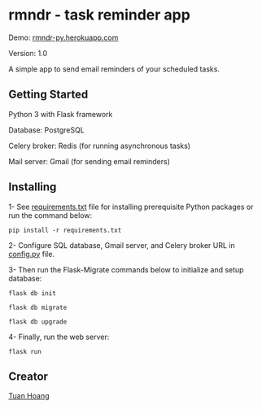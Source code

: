 # rmndr - task reminder app

Demo: [rmndr-py.herokuapp.com](https://rmndr-py.herokuapp.com/)

Version: 1.0

A simple app to send email reminders of your scheduled tasks.

## Getting Started

Python 3 with Flask framework

Database: PostgreSQL

Celery broker: Redis (for running asynchronous tasks)

Mail server: Gmail (for sending email reminders)

## Installing

1- See [requirements.txt](requirements.txt) file for installing prerequisite Python packages or run the command below:

```
pip install -r requirements.txt
```

2- Configure SQL database, Gmail server, and Celery broker URL in [config.py](config.py) file.

3- Then run the Flask-Migrate commands below to initialize and setup database:

```
flask db init
```

```
flask db migrate
```

```
flask db upgrade
```

4- Finally, run the web server:

```
flask run
```

## Creator

[Tuan Hoang](http://hoanganhtuan.name/)